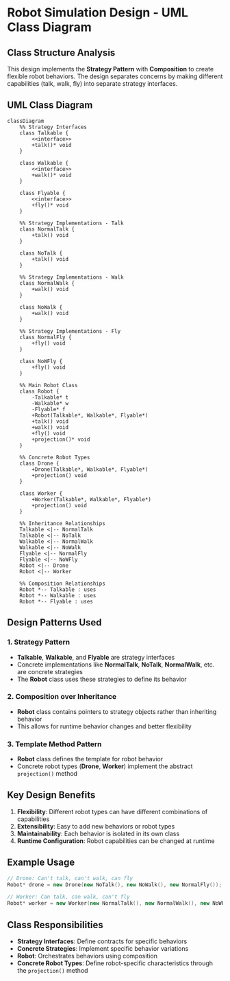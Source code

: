 # Robot Simulation Design - UML Class Diagram

## Class Structure Analysis

This design implements the **Strategy Pattern** with **Composition** to create flexible robot behaviors. The design separates concerns by making different capabilities (talk, walk, fly) into separate strategy interfaces.

## UML Class Diagram

```mermaid
classDiagram
    %% Strategy Interfaces
    class Talkable {
        <<interface>>
        +talk()* void
    }
    
    class Walkable {
        <<interface>>
        +walk()* void
    }
    
    class Flyable {
        <<interface>>
        +fly()* void
    }
    
    %% Strategy Implementations - Talk
    class NormalTalk {
        +talk() void
    }
    
    class NoTalk {
        +talk() void
    }
    
    %% Strategy Implementations - Walk
    class NormalWalk {
        +walk() void
    }
    
    class NoWalk {
        +walk() void
    }
    
    %% Strategy Implementations - Fly
    class NormalFly {
        +fly() void
    }
    
    class NoWFly {
        +fly() void
    }
    
    %% Main Robot Class
    class Robot {
        -Talkable* t
        -Walkable* w
        -Flyable* f
        +Robot(Talkable*, Walkable*, Flyable*)
        +talk() void
        +walk() void
        +fly() void
        +projection()* void
    }
    
    %% Concrete Robot Types
    class Drone {
        +Drone(Talkable*, Walkable*, Flyable*)
        +projection() void
    }
    
    class Worker {
        +Worker(Talkable*, Walkable*, Flyable*)
        +projection() void
    }
    
    %% Inheritance Relationships
    Talkable <|-- NormalTalk
    Talkable <|-- NoTalk
    Walkable <|-- NormalWalk
    Walkable <|-- NoWalk
    Flyable <|-- NormalFly
    Flyable <|-- NoWFly
    Robot <|-- Drone
    Robot <|-- Worker
    
    %% Composition Relationships
    Robot *-- Talkable : uses
    Robot *-- Walkable : uses
    Robot *-- Flyable : uses
```

## Design Patterns Used

### 1. Strategy Pattern
- **Talkable**, **Walkable**, and **Flyable** are strategy interfaces
- Concrete implementations like **NormalTalk**, **NoTalk**, **NormalWalk**, etc. are concrete strategies
- The **Robot** class uses these strategies to define its behavior

### 2. Composition over Inheritance
- **Robot** class contains pointers to strategy objects rather than inheriting behavior
- This allows for runtime behavior changes and better flexibility

### 3. Template Method Pattern
- **Robot** class defines the template for robot behavior
- Concrete robot types (**Drone**, **Worker**) implement the abstract `projection()` method

## Key Design Benefits

1. **Flexibility**: Different robot types can have different combinations of capabilities
2. **Extensibility**: Easy to add new behaviors or robot types
3. **Maintainability**: Each behavior is isolated in its own class
4. **Runtime Configuration**: Robot capabilities can be changed at runtime

## Example Usage

```cpp
// Drone: Can't talk, can't walk, can fly
Robot* drone = new Drone(new NoTalk(), new NoWalk(), new NormalFly());

// Worker: Can talk, can walk, can't fly  
Robot* worker = new Worker(new NormalTalk(), new NormalWalk(), new NoWFly());
```

## Class Responsibilities

- **Strategy Interfaces**: Define contracts for specific behaviors
- **Concrete Strategies**: Implement specific behavior variations
- **Robot**: Orchestrates behaviors using composition
- **Concrete Robot Types**: Define robot-specific characteristics through the `projection()` method
